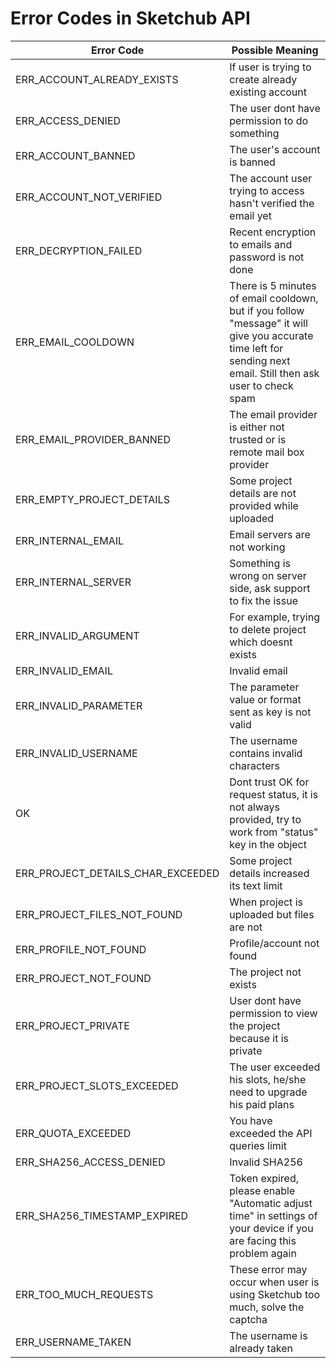 # Error Codes in Sketchub API

Error Code | Possible Meaning
-----------|-----------------
ERR_ACCOUNT_ALREADY_EXISTS | If user is trying to create already existing account
ERR_ACCESS_DENIED | The user dont have permission to do something
ERR_ACCOUNT_BANNED | The user's account is banned
ERR_ACCOUNT_NOT_VERIFIED | The account user trying to access hasn't verified the email yet
ERR_DECRYPTION_FAILED | Recent encryption to emails and password is not done
ERR_EMAIL_COOLDOWN | There is 5 minutes of email cooldown, but if you follow "message" it will give you accurate time left for sending next email. Still then ask user to check spam
ERR_EMAIL_PROVIDER_BANNED | The email provider is either not trusted or is remote mail box provider
ERR_EMPTY_PROJECT_DETAILS | Some project details are not provided while uploaded
ERR_INTERNAL_EMAIL | Email servers are not working
ERR_INTERNAL_SERVER | Something is wrong on server side, ask support to fix the issue
ERR_INVALID_ARGUMENT | For example, trying to delete project which doesnt exists
ERR_INVALID_EMAIL | Invalid email
ERR_INVALID_PARAMETER | The parameter value or format sent as key is not valid
ERR_INVALID_USERNAME | The username contains invalid characters
OK | Dont trust OK for request status, it is not always provided, try to work from "status" key in the object
ERR_PROJECT_DETAILS_CHAR_EXCEEDED | Some project details increased its text limit
ERR_PROJECT_FILES_NOT_FOUND | When project is uploaded but files are not
ERR_PROFILE_NOT_FOUND | Profile/account not found
ERR_PROJECT_NOT_FOUND | The project not exists
ERR_PROJECT_PRIVATE | User dont have permission to view the project because it is private
ERR_PROJECT_SLOTS_EXCEEDED | The user exceeded his slots, he/she need to upgrade his paid plans
ERR_QUOTA_EXCEEDED | You have exceeded the API queries limit
ERR_SHA256_ACCESS_DENIED | Invalid SHA256
ERR_SHA256_TIMESTAMP_EXPIRED | Token expired, please enable "Automatic adjust time" in settings of your device if you are facing this problem again
ERR_TOO_MUCH_REQUESTS | These error may occur when user is using Sketchub too much, solve the captcha
ERR_USERNAME_TAKEN | The username is already taken
